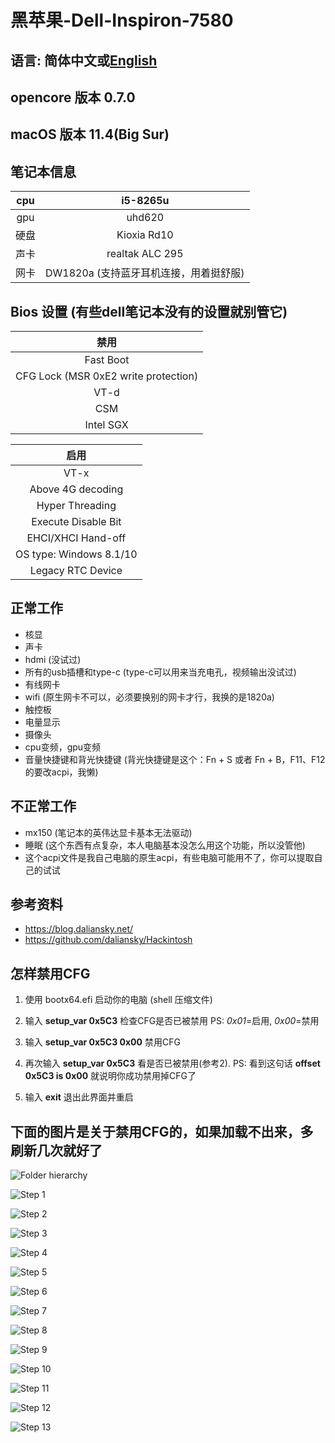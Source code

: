 # 黑苹果-Dell-Inspiron-7580

## 语言: 简体中文或[English](README_en.md)

## opencore 版本 0.7.0

## macOS 版本 11.4(Big Sur)

## 笔记本信息

|    cpu    |    i5-8265u     |
| :-------: | :-------------: |
|    gpu    |     uhd620      |
| 硬盘 | Kioxia Rd10 |
|   声卡   | realtak ALC 295 |
|  网卡  |     DW1820a (支持蓝牙耳机连接，用着挺舒服)     |

## Bios 设置 (有些dell笔记本没有的设置就别管它)

|               禁用                |
| :----------------------------------: |
|              Fast Boot               |
| CFG Lock (MSR 0xE2 write protection) |
|                 VT-d                 |
|                 CSM                  |
|              Intel SGX               |

|         启用          |
| :---------------------: |
|          VT-x           |
|    Above 4G decoding    |
|     Hyper Threading     |
|   Execute Disable Bit   |
|   EHCI/XHCI Hand-off    |
| OS type: Windows 8.1/10 |
|    Legacy RTC Device    |

## 正常工作

* 核显
* 声卡
* hdmi (没试过)
* 所有的usb插槽和type-c  (type-c可以用来当充电孔，视频输出没试过)
* 有线网卡 
* wifi (原生网卡不可以，必须要换别的网卡才行，我换的是1820a)
* 触控板
* 电量显示
* 摄像头
* cpu变频，gpu变频
* 音量快捷键和背光快捷键 (背光快捷键是这个：Fn + S 或者 Fn + B，F11、F12的要改acpi，我懒)

## 不正常工作
* mx150 (笔记本的英伟达显卡基本无法驱动)
* 睡眠 (这个东西有点复杂，本人电脑基本没怎么用这个功能，所以没管他) 
* 这个acpi文件是我自己电脑的原生acpi，有些电脑可能用不了，你可以提取自己的试试

## 参考资料
* https://blog.daliansky.net/ 
* https://github.com/daliansky/Hackintosh

## 怎样禁用CFG

1. 使用 bootx64.efi 启动你的电脑  (shell 压缩文件)

2. 输入 **setup_var 0x5C3** 检查CFG是否已被禁用 PS:  *0x01*=启用, *0x00*=禁用

3. 输入 **setup_var 0x5C3 0x00** 禁用CFG

4. 再次输入 **setup_var 0x5C3** 看是否已被禁用(参考2).  PS: 看到这句话 **offset 0x5C3 is 0x00** 就说明你成功禁用掉CFG了

5. 输入 **exit** 退出此界面并重启

## 下面的图片是关于禁用CFG的，如果加载不出来，多刷新几次就好了


   ![Folder hierarchy](https://github.com/ppjjhh/Hackintosh-Dell-Inspiron-7580/blob/master/image/ScreenShot.jpeg)

   ![Step 1](https://github.com/ppjjhh/Hackintosh-Dell-Inspiron-7580/blob/master/image/1.jpeg)

   ![Step 2](https://github.com/ppjjhh/Hackintosh-Dell-Inspiron-7580/blob/master/image/2.jpeg)

   ![Step 3](https://github.com/ppjjhh/Hackintosh-Dell-Inspiron-7580/blob/master/image/3.jpeg)

   ![Step 4](https://github.com/ppjjhh/Hackintosh-Dell-Inspiron-7580/blob/master/image/4.jpeg)

   ![Step 5](https://github.com/ppjjhh/Hackintosh-Dell-Inspiron-7580/blob/master/image/5.jpeg)

   ![Step 6](https://github.com/ppjjhh/Hackintosh-Dell-Inspiron-7580/blob/master/image/6.jpeg)

   ![Step 7](https://github.com/ppjjhh/Hackintosh-Dell-Inspiron-7580/blob/master/image/7.jpeg)

   ![Step 8](https://github.com/ppjjhh/Hackintosh-Dell-Inspiron-7580/blob/master/image/8.jpeg)

   ![Step 9](https://github.com/ppjjhh/Hackintosh-Dell-Inspiron-7580/blob/master/image/9.jpeg)

   ![Step 10](https://github.com/ppjjhh/Hackintosh-Dell-Inspiron-7580/blob/master/image/10.jpeg)

   ![Step 11](https://github.com/ppjjhh/Hackintosh-Dell-Inspiron-7580/blob/master/image/11.jpeg)

   ![Step 12](https://github.com/ppjjhh/Hackintosh-Dell-Inspiron-7580/blob/master/image/12.jpeg)

   ![Step 13](https://github.com/ppjjhh/Hackintosh-Dell-Inspiron-7580/blob/master/image/13.jpeg)

   
